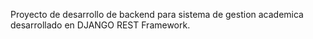 Proyecto de desarrollo de backend para sistema de gestion academica desarrollado en DJANGO REST Framework.
